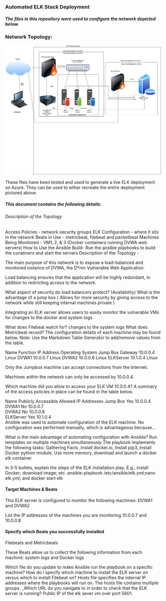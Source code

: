 ### Automated ELK Stack Deployment
##### The files in this repository were used to configure the network depicted below.

### Network Topology:
![alt text](elk-stack-diagram.png "elk-diagram")

These files have been tested and used to generate a live ELK deployment on Azure. They can be used to either recreate the entire deployment pictured above. 

##### This document contains the following details:

###### Description of the Topology
Access Policies - network security groups 
ELK Configuration - where it sits in the network 
Beats in Use - metricbeat, filebeat and packetbeat
Machines Being Monitored - VM1, 2, & 3 (Docker containers running DVWA web servers)
How to Use the Ansible Build- Run the ansible playbooks to build the conatiners and start the servers
Description of the Topology - 

The main purpose of this network is to expose a load-balanced and monitored instance of DVWA, the D*mn Vulnerable Web Application.

Load balancing ensures that the application will be highly redundant, in addition to restricting access to the network.

What aspect of security do load balancers protect? (Availability) What is the advantage of a jump box ( Allows for more security by giving access to the network while still keeping internal machines private )

Integrating an ELK server allows users to easily monitor the vulnerable VMs for changes to the docker and system logs.

What does Filebeat watch for?  changes to the system logs
What does Metricbeat record?
The configuration details of each machine may be found below. Note: Use the Markdown Table Generator to add/remove values from the table.

Name	Function	IP Address	Operating System
Jump Box	Gateway	10.0.0.4	Linux
DVWA1			        10.0.0.7  Linux
DVWA2		          10.0.0.8  Linux
ELKServer         10.1.0.4  Linux


Only the Jumpbox machine can accept connections from the Internet. 


Machines within the network can only be accessed by 10.0.0.4.

Which machine did you allow to access your ELK VM 10.0.0.4?
A summary of the access policies in place can be found in the table below.

Name	Publicly Accessible	Allowed IP Addresses
Jump Box	Yes   	10.0.0.4	
DVWA1		  No      10.0.0.7  
DVWA2		  No      10.0.0.8  
ELKServer Yes     10.1.0.4  
Ansible was used to automate configuration of the ELK machine. No configuration was performed manually, which is advantageous because...

What is the main advantage of automating configuration with Ansible?
Run templates on multiple machines simultaneously
The playbook implements the following tasks:
Gathering Facts ,Install docker.io, Install pip3, Install Docker python module, Use more memory, download and launch a docker elk container

In 3-5 bullets, explain the steps of the ELK installation play. E.g., install Docker; download image; etc.
ansible-playbook /etc/ansible/elk.yml;nano elk.yml; and docker start elk

#### Target Machines & Beats
This ELK server is configured to monitor the following machines:
DVWA1 and DVWA2

List the IP addresses of the machines you are monitoring
10.0.0.7 and 10.0.0.8

#### Specify which Beats you successfully installed
Filebeats and Metricbeats

These Beats allow us to collect the following information from each machine:
system logs and Docker logs

Which file do you update to make Ansible run the playbook on a specific machine? How do I specify which machine to install the ELK server on versus which to install Filebeat on? Hosts file specifies the internal IP addresses where the playbooks will run on. The hosts file contains multiple groups.
_Which URL do you navigate to in order to check that the ELK server is running? Public IP of the elk sever vm over port 5601.
